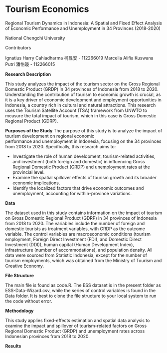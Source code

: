 # Tourism Economics
Regional Tourism Dynamics in Indonesia: A Spatial and Fixed Effect Analysis of Economic Performance and Unemployment in 34 Provinces (2018-2020)

National Chengchi University

Contributors

Ignatius Harry Cahiadharma 柯昱安 - 112266019
Marcella Alifia Kuswana Putri 潘怡璇 - 112266015

**Research Description**

This study analyzes the impact of the tourism sector on the Gross Regional  Domestic Product (GRDP) in 34 provinces of Indonesia from 2018 to 2020. Understanding the contribution of tourism to economic growth is crucial, as it is a key driver of economic development and employment opportunities in Indonesia, a country rich in cultural and natural attractions. This research
uses the Tourism Satellite Account (TSA) framework from UNWTO to measure the total impact of tourism, which in this case is Gross Domestic Regional Product (GDRP). 

**Purposes of the Study**
The purpose of this study is to analyze the impact of tourism development on regional economic performance and unemployment in Indonesia, focusing on the 34 provinces from 2018 to 2020. Specifically, this research aims to: 
- Investigate the role of human development, tourism-related activities, and investment (both foreign and domestic) in influencing Gross Regional Domestic Product (GRDP) and unemployment rates at the provincial level.
- Examine the spatial spillover effects of tourism growth and its broader economic implications.
- Identify the localized factors that drive economic outcomes and unemployment, accounting for within-province variations.



**Data**

The dataset used in this study contains information on the impact of tourism on Gross Domestic Regional Product (GDRP) in 34 provinces of Indonesia from 2018 to 2020. The variables include the number of foreign and domestic tourists as treatment variables, with GRDP as the outcome variable. The control variables are macroeconomic conditions (tourism employment, Foreign Direct Investment (FDI), and Domestic Direct Investment (DDI)), human capital (Human Development Index), infrastructure (number of accommodations), and population density. All data were sourced from Statistic Indonesia, except for the number of tourism employments, which was obtained from the Ministry of Tourism and Creative Economy.

**File Structure**

The main file is found as code.R. The ESS dataset is in the present folder as ESS-Data-Wizard.csv, while the series of control variables is found in the Data folder. It is best to clone the file structure to your local system to run the code without error.

**Methodology**

This study applies fixed-effects estimation and spatial data analysis to examine the impact and spillover of tourism-related factors on Gross Regional Domestic Product (GRDP) and unemployment rates across Indonesian provinces from 2018 to 2020.


**Results**
